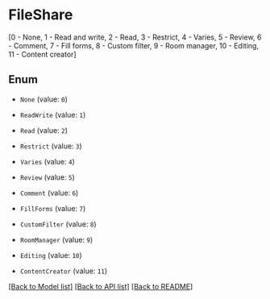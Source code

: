 # FileShare
[0 - None, 1 - Read and write, 2 - Read, 3 - Restrict, 4 - Varies, 5 - Review, 6 - Comment, 7 - Fill forms, 8 - Custom filter, 9 - Room manager, 10 - Editing, 11 - Content creator]

## Enum

* `None` (value: `0`)

* `ReadWrite` (value: `1`)

* `Read` (value: `2`)

* `Restrict` (value: `3`)

* `Varies` (value: `4`)

* `Review` (value: `5`)

* `Comment` (value: `6`)

* `FillForms` (value: `7`)

* `CustomFilter` (value: `8`)

* `RoomManager` (value: `9`)

* `Editing` (value: `10`)

* `ContentCreator` (value: `11`)

[[Back to Model list]](../README.md#documentation-for-models) [[Back to API list]](../README.md#documentation-for-api-endpoints) [[Back to README]](../README.md)


